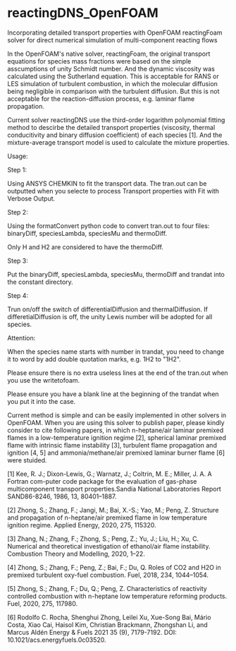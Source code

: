 # reactingDNS_OpenFOAM
Incorporating detailed transport properties with OpenFOAM reactingFoam solver for direct numerical simulation of multi-component reacting flows

In the OpenFOAM's native solver, reactingFoam, the original transport equations for species mass fractions were based on the simple asscumptions of unity Schmidt number. And the dynamic viscosity was calculated using the Sutherland equation. This is acceptable for RANS or LES simulation of turbulent combustion, in which the molecular diffusion being negligible in comparison with the turbulent diffusion. But this is not acceptable for the reaction-diffusion process, e.g. laminar flame propagation. 

Current solver reactingDNS use the third-order logarithm polynomial fitting method to descirbe the detailed transport properties (viscosity, thermal conducitivity and binary diffusion coefficient) of each species [1]. And the mixture-average transport model is used to calculate the mixture properties.

Usage:

Step 1:

Using ANSYS CHEMKIN to fit the transport data. The tran.out can be outputted when you selecte to process Transport properties with Fit with Verbose Output. 

Step 2:

Using the formatConvert python code to convert tran.out to four files: binaryDiff, speciesLambda, speciesMu and thermoDiff.

Only H and H2 are considered to have the thermoDiff.

Step 3:

Put the binaryDiff, speciesLambda, speciesMu, thermoDiff and trandat into the constant directory.

Step 4:

Trun on/off the switch of differentialDiffusion and thermalDiffusion. If differetialDiffusion is off, the unity Lewis number will be adopted for all species.

Attention:

When the species name starts with number in trandat, you need to change it to word by add double quotation marks, e.g. 1H2 to "1H2".

Please ensure there is no extra useless lines at the end of the tran.out when you use the writetofoam.

Please ensure you have a blank line at the beginning of the trandat when you put it into the case.

Current method is simple and can be easily implemented in other solvers in OpenFOAM. When you are using this solver to publish paper, please kindly consider to cite following papers, in which n-heptane/air laminar premixed flames in a low-temperature ignition regime [2], spherical laminar premixed flame with intrinsic flame instability [3], turbulent flame propagation and ignition [4, 5] and ammonia/methane/air premixed laminar burner flame [6] were stuided.

[1] Kee, R. J.; Dixon-Lewis, G.; Warnatz, J.; Coltrin, M. E.; Miller, J. A. A Fortran com-puter code package for the evaluation of gas-phase multicomponent transport properties.Sandia National Laboratories Report SAND86-8246, 1986, 13, 80401–1887.

[2] Zhong, S.; Zhang, F.; Jangi, M.; Bai, X.-S.; Yao, M.; Peng, Z. Structure and propagation of n-heptane/air premixed flame in low temperature ignition regime. Applied  Energy, 2020, 275, 115320.

[3] Zhang, N.; Zhang, F.; Zhong, S.; Peng, Z.; Yu, J.; Liu, H.; Xu, C. Numerical and theoretical investigation of ethanol/air flame instability. Combustion Theory and Modelling, 2020, 1–22.

[4] Zhong, S.;  Zhang, F.;  Peng, Z.;  Bai, F.;  Du, Q. Roles of CO2 and H2O in premixed turbulent oxy-fuel combustion. Fuel, 2018, 234, 1044–1054.

[5] Zhong, S.; Zhang, F.; Du, Q.; Peng, Z. Characteristics of reactivity controlled combustion with n-heptane low temperature reforming products. Fuel, 2020, 275, 117980.

[6] Rodolfo C. Rocha, Shenghui Zhong, Leilei Xu, Xue-Song Bai, Mário Costa, Xiao Cai, Haisol Kim, Christian Brackmann, Zhongshan Li, and Marcus Aldén
Energy & Fuels 2021 35 (9), 7179-7192. DOI: 10.1021/acs.energyfuels.0c03520.
